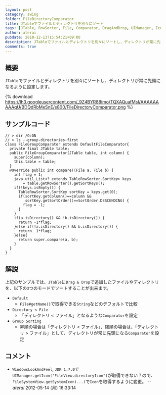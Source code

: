 ```yaml
---
layout: post
category: swing
folder: FileDirectoryComparator
title: JTableでファイルとディレクトリを別々にソート
tags: [JTable, RowSorter, File, Comparator, DragAndDrop, UIManager, Icon, FileSystemView]
author: aterai
pubdate: 2010-12-13T15:54:21+09:00
description: JTableでファイルとディレクトリを別々にソートし、ディレクトリが常に先頭になるように設定します。
comments: true
---
```

## 概要
`JTable`でファイルとディレクトリを別々にソートし、ディレクトリが常に先頭になるように設定します。

{% download https://lh3.googleusercontent.com/_9Z4BYR88imo/TQXAQuafMsI/AAAAAAAAAqU/BDQdRbMeSnE/s800/FileDirectoryComparator.png %}

## サンプルコード
<pre class="prettyprint"><code>// &gt; dir /O:GN
// &gt; ls --group-directories-first
class FileGroupComparator extends DefaultFileComparator{
  private final JTable table;
  public FileGroupComparator(JTable table, int column) {
    super(column);
    this.table = table;
  }
  @Override public int compare((File a, File b) {
    int flag = 1;
    java.util.List&lt;? extends TableRowSorter.SortKey&gt; keys
        = table.getRowSorter().getSortKeys();
    if(!keys.isEmpty()) {
      TableRowSorter.SortKey sortKey = keys.get(0);
      if(sortKey.getColumn()==column &amp;&amp;
         sortKey.getSortOrder()==SortOrder.DESCENDING) {
        flag = -1;
      }
    }
    if(a.isDirectory() &amp;&amp; !b.isDirectory()) {
      return -1*flag;
    }else if(!a.isDirectory() &amp;&amp; b.isDirectory()) {
      return  1*flag;
    }else{
      return super.compare(a, b);
    }
  }
}
</code></pre>

## 解説
上記のサンプルでは、`JTable`に`Drag & Drop`で追加したファイルやディレクトリを、以下の`3`つのモードでソートすることが出来ます。

- `Default`
    - `File#getName()`で取得できる`String`などのデフォルトで比較
- `Directory < File`
    - 「ディレクトリ < ファイル」となるような`Comparator`を設定
- `Group Sorting`
    - 昇順の場合は「ディレクトリ < ファイル」、降順の場合は、「ディレクトリ > ファイル」として、ディレクトリが常に先頭になる`Comparator`を設定

<!-- dummy comment line for breaking list -->

## コメント
- `WindowsLookAndFeel`, `JDK 1.7.0`で`UIManager.getIcon("FileView.directoryIcon")`が取得できない？ので、`FileSystemView.getSystemIcon(...)`で`Icon`を取得するように変更。 -- *aterai* 2012-05-14 (月) 16:33:14

<!-- dummy comment line for breaking list -->
